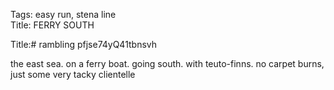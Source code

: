 Tags: easy run, stena line  
Title: FERRY SOUTH
  
Title:# rambling pfjse74yQ41tbnsvh  
  
the east sea. on a ferry boat. going south. with teuto-finns. no carpet burns, just some very tacky clientelle  
